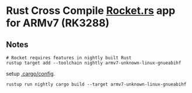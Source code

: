 Rust Cross Compile [Rocket.rs](https://rocket.rs/) app for ARMv7 (RK3288)
====

Notes
----

```
# Rocket requires features in nightly built Rust
rustup target add --toolchain nightly armv7-unknown-linux-gnueabihf
```

setup [.cargo/config](../Readme.md).

```
rustup run nightly cargo build --target armv7-unknown-linux-gnueabihf
```